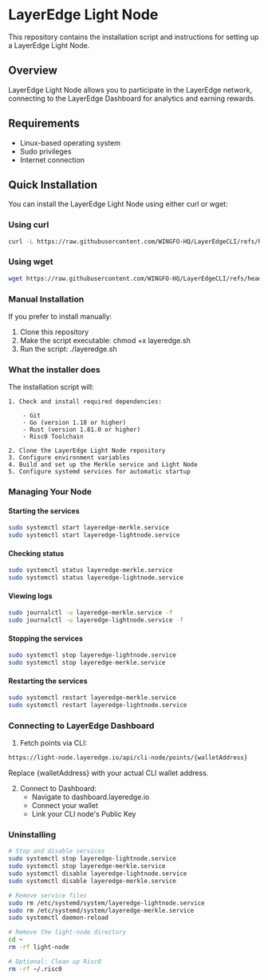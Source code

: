 # LayerEdge Light Node

This repository contains the installation script and instructions for setting up a LayerEdge Light Node.

## Overview

LayerEdge Light Node allows you to participate in the LayerEdge network, connecting to the LayerEdge Dashboard for analytics and earning rewards.

## Requirements

- Linux-based operating system
- Sudo privileges
- Internet connection

## Quick Installation

You can install the LayerEdge Light Node using either curl or wget:

### Using curl

```bash
curl -L https://raw.githubusercontent.com/WINGFO-HQ/LayerEdgeCLI/refs/heads/main/layeredge.sh -o layeredge.sh && chmod +x layeredge.sh && ./layeredge.sh
```

### Using wget

```bash
wget https://raw.githubusercontent.com/WINGFO-HQ/LayerEdgeCLI/refs/heads/main/layeredge.sh && chmod +x layeredge.sh && ./layeredge.sh
```

### Manual Installation

If you prefer to install manually:

1. Clone this repository
2. Make the script executable: chmod +x layeredge.sh
3. Run the script: ./layeredge.sh

### What the installer does

The installation script will:

    1. Check and install required dependencies:

        - Git
        - Go (version 1.18 or higher)
        - Rust (version 1.81.0 or higher)
        - Risc0 Toolchain

    2. Clone the LayerEdge Light Node repository
    3. Configure environment variables
    4. Build and set up the Merkle service and Light Node
    5. Configure systemd services for automatic startup

### Managing Your Node

#### Starting the services

```bash
sudo systemctl start layeredge-merkle.service
sudo systemctl start layeredge-lightnode.service
```

#### Checking status

```bash
sudo systemctl status layeredge-merkle.service
sudo systemctl status layeredge-lightnode.service
```

#### Viewing logs

```bash
sudo journalctl -u layeredge-merkle.service -f
sudo journalctl -u layeredge-lightnode.service -f
```

#### Stopping the services

```bash
sudo systemctl stop layeredge-lightnode.service
sudo systemctl stop layeredge-merkle.service
```

#### Restarting the services

```bash
sudo systemctl restart layeredge-merkle.service
sudo systemctl restart layeredge-lightnode.service
```

### Connecting to LayerEdge Dashboard

1. Fetch points via CLI:

```bash
https://light-node.layeredge.io/api/cli-node/points/{walletAddress}
```

Replace {walletAddress} with your actual CLI wallet address.

2. Connect to Dashboard:
   - Navigate to dashboard.layeredge.io
   - Connect your wallet
   - Link your CLI node's Public Key

### Uninstalling

```bash
# Stop and disable services
sudo systemctl stop layeredge-lightnode.service
sudo systemctl stop layeredge-merkle.service
sudo systemctl disable layeredge-lightnode.service
sudo systemctl disable layeredge-merkle.service

# Remove service files
sudo rm /etc/systemd/system/layeredge-lightnode.service
sudo rm /etc/systemd/system/layeredge-merkle.service
sudo systemctl daemon-reload

# Remove the light-node directory
cd ~
rm -rf light-node

# Optional: Clean up Risc0
rm -rf ~/.risc0
```
